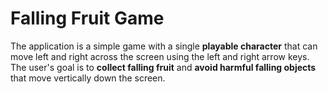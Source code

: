# Falling Fruit Game


The application is a simple game with a single **playable character** that can move left 
and right across the screen using the left and right arrow keys. The user's goal is to **collect falling fruit** and
**avoid harmful falling objects** that move vertically down the screen.
